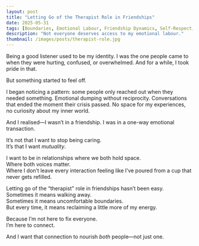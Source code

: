```yaml
---
layout: post
title: "Letting Go of the Therapist Role in Friendships"
date: 2025-05-31
tags: [Boundaries, Emotional Labour, Friendship Dynamics, Self-Respect, Mutuality]
description: "Not everyone deserves access to my emotional labour."
thumbnail: /images/posts/therapist-role.jpg
---
```


Being a good listener used to be my identity. I was the one people came to when they were hurting, confused, or overwhelmed. And for a while, I took pride in that.

But something started to feel off.

I began noticing a pattern: some people only reached out when they needed something. Emotional dumping without reciprocity. Conversations that ended the moment their crisis passed. No space for my experiences, no curiosity about my inner world.

And I realised—I wasn’t in a friendship. I was in a one-way emotional transaction.

It’s not that I want to stop being caring.  
It’s that I want *mutuality*.  

I want to be in relationships where we both hold space.  
Where both voices matter.  
Where I don’t leave every interaction feeling like I’ve poured from a cup that never gets refilled.

Letting go of the “therapist” role in friendships hasn’t been easy.  
Sometimes it means walking away.  
Sometimes it means uncomfortable boundaries.  
But every time, it means reclaiming a little more of my energy.

Because I’m not here to fix everyone.  
I’m here to connect.

And I want that connection to nourish *both* people—not just one.

